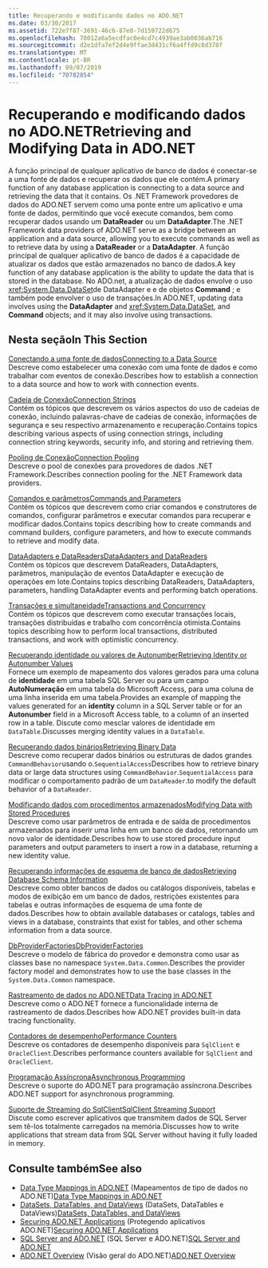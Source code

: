 ```yaml
---
title: Recuperando e modificando dados no ADO.NET
ms.date: 03/30/2017
ms.assetid: 722e7f87-3691-46c6-87e8-7d159722d675
ms.openlocfilehash: 78012a6a5ecdfac0e4cd7c4939ae3ab0036ab716
ms.sourcegitcommit: d2e1dfa7ef2d4e9ffae3d431cf6a4ffd9c8d378f
ms.translationtype: MT
ms.contentlocale: pt-BR
ms.lasthandoff: 09/07/2019
ms.locfileid: "70782854"
---
```

# <a name="retrieving-and-modifying-data-in-adonet"></a><span data-ttu-id="3c275-102">Recuperando e modificando dados no ADO.NET</span><span class="sxs-lookup"><span data-stu-id="3c275-102">Retrieving and Modifying Data in ADO.NET</span></span>
<span data-ttu-id="3c275-103">A função principal de qualquer aplicativo de banco de dados é conectar-se a uma fonte de dados e recuperar os dados que ele contém.</span><span class="sxs-lookup"><span data-stu-id="3c275-103">A primary function of any database application is connecting to a data source and retrieving the data that it contains.</span></span> <span data-ttu-id="3c275-104">Os .NET Framework provedores de dados do ADO.NET servem como uma ponte entre um aplicativo e uma fonte de dados, permitindo que você execute comandos, bem como recuperar dados usando um **DataReader** ou um **DataAdapter**.</span><span class="sxs-lookup"><span data-stu-id="3c275-104">The .NET Framework data providers of ADO.NET serve as a bridge between an application and a data source, allowing you to execute commands as well as to retrieve data by using a **DataReader** or a **DataAdapter**.</span></span> <span data-ttu-id="3c275-105">A função principal de qualquer aplicativo de banco de dados é a capacidade de atualizar os dados que estão armazenados no banco de dados.</span><span class="sxs-lookup"><span data-stu-id="3c275-105">A key function of any database application is the ability to update the data that is stored in the database.</span></span> <span data-ttu-id="3c275-106">No ADO.net, a atualização de dados envolve o uso <xref:System.Data.DataSet>de DataAdapter e e de objetos **Command** ; e também pode envolver o uso de transações.</span><span class="sxs-lookup"><span data-stu-id="3c275-106">In ADO.NET, updating data involves using the **DataAdapter** and <xref:System.Data.DataSet>, and **Command** objects; and it may also involve using transactions.</span></span>  
  
## <a name="in-this-section"></a><span data-ttu-id="3c275-107">Nesta seção</span><span class="sxs-lookup"><span data-stu-id="3c275-107">In This Section</span></span>  
 [<span data-ttu-id="3c275-108">Conectando a uma fonte de dados</span><span class="sxs-lookup"><span data-stu-id="3c275-108">Connecting to a Data Source</span></span>](connecting-to-a-data-source.md)  
 <span data-ttu-id="3c275-109">Descreve como estabelecer uma conexão com uma fonte de dados e como trabalhar com eventos de conexão.</span><span class="sxs-lookup"><span data-stu-id="3c275-109">Describes how to establish a connection to a data source and how to work with connection events.</span></span>  
  
 [<span data-ttu-id="3c275-110">Cadeia de Conexão</span><span class="sxs-lookup"><span data-stu-id="3c275-110">Connection Strings</span></span>](connection-strings.md)  
 <span data-ttu-id="3c275-111">Contém os tópicos que descrevem os vários aspectos do uso de cadeias de conexão, incluindo palavras-chave de cadeias de conexão, informações de segurança e seu respectivo armazenamento e recuperação.</span><span class="sxs-lookup"><span data-stu-id="3c275-111">Contains topics describing various aspects of using connection strings, including connection string keywords, security info, and storing and retrieving them.</span></span>  
  
 [<span data-ttu-id="3c275-112">Pooling de Conexão</span><span class="sxs-lookup"><span data-stu-id="3c275-112">Connection Pooling</span></span>](connection-pooling.md)  
 <span data-ttu-id="3c275-113">Descreve o pool de conexões para provedores de dados .NET Framework.</span><span class="sxs-lookup"><span data-stu-id="3c275-113">Describes connection pooling for the .NET Framework data providers.</span></span>  
  
 [<span data-ttu-id="3c275-114">Comandos e parâmetros</span><span class="sxs-lookup"><span data-stu-id="3c275-114">Commands and Parameters</span></span>](commands-and-parameters.md)  
 <span data-ttu-id="3c275-115">Contém os tópicos que descrevem como criar comandos e construtores de comandos, configurar parâmetros e executar comandos para recuperar e modificar dados.</span><span class="sxs-lookup"><span data-stu-id="3c275-115">Contains topics describing how to create commands and command builders, configure parameters, and how to execute commands to retrieve and modify data.</span></span>  
  
 [<span data-ttu-id="3c275-116">DataAdapters e DataReaders</span><span class="sxs-lookup"><span data-stu-id="3c275-116">DataAdapters and DataReaders</span></span>](dataadapters-and-datareaders.md)  
 <span data-ttu-id="3c275-117">Contém os tópicos que descrevem DataReaders, DataAdapters, parâmetros, manipulação de eventos DataAdapter e execução de operações em lote.</span><span class="sxs-lookup"><span data-stu-id="3c275-117">Contains topics describing DataReaders, DataAdapters, parameters, handling DataAdapter events and performing batch operations.</span></span>  
  
 [<span data-ttu-id="3c275-118">Transações e simultaneidade</span><span class="sxs-lookup"><span data-stu-id="3c275-118">Transactions and Concurrency</span></span>](transactions-and-concurrency.md)  
 <span data-ttu-id="3c275-119">Contém os tópicos que descrevem como executar transações locais, transações distribuídas e trabalho com concorrência otimista.</span><span class="sxs-lookup"><span data-stu-id="3c275-119">Contains topics describing how to perform local transactions, distributed transactions, and work with optimistic concurrency.</span></span>  
  
 [<span data-ttu-id="3c275-120">Recuperando identidade ou valores de Autonumber</span><span class="sxs-lookup"><span data-stu-id="3c275-120">Retrieving Identity or Autonumber Values</span></span>](retrieving-identity-or-autonumber-values.md)  
 <span data-ttu-id="3c275-121">Fornece um exemplo de mapeamento dos valores gerados para uma coluna de **identidade** em uma tabela SQL Server ou para um campo **AutoNumeração** em uma tabela do Microsoft Access, para uma coluna de uma linha inserida em uma tabela.</span><span class="sxs-lookup"><span data-stu-id="3c275-121">Provides an example of mapping the values generated for an **identity** column in a SQL Server table or for an **Autonumber** field in a Microsoft Access table, to a column of an inserted row in a table.</span></span> <span data-ttu-id="3c275-122">Discute como mesclar valores de identidade em `DataTable`.</span><span class="sxs-lookup"><span data-stu-id="3c275-122">Discusses merging identity values in a `DataTable`.</span></span>  
  
 [<span data-ttu-id="3c275-123">Recuperando dados binários</span><span class="sxs-lookup"><span data-stu-id="3c275-123">Retrieving Binary Data</span></span>](retrieving-binary-data.md)  
 <span data-ttu-id="3c275-124">Descreve como recuperar dados binários ou estruturas de dados grandes `CommandBehavior`usando o.`SequentialAccess`</span><span class="sxs-lookup"><span data-stu-id="3c275-124">Describes how to retrieve binary data or large data structures using `CommandBehavior`.`SequentialAccess`</span></span> <span data-ttu-id="3c275-125">para modificar o comportamento padrão de um `DataReader`.</span><span class="sxs-lookup"><span data-stu-id="3c275-125">to modify the default behavior of a `DataReader`.</span></span>  
  
 [<span data-ttu-id="3c275-126">Modificando dados com procedimentos armazenados</span><span class="sxs-lookup"><span data-stu-id="3c275-126">Modifying Data with Stored Procedures</span></span>](modifying-data-with-stored-procedures.md)  
 <span data-ttu-id="3c275-127">Descreve como usar parâmetros de entrada e de saída de procedimentos armazenados para inserir uma linha em um banco de dados, retornando um novo valor de identidade.</span><span class="sxs-lookup"><span data-stu-id="3c275-127">Describes how to use stored procedure input parameters and output parameters to insert a row in a database, returning a new identity value.</span></span>  
  
 [<span data-ttu-id="3c275-128">Recuperando informações de esquema de banco de dados</span><span class="sxs-lookup"><span data-stu-id="3c275-128">Retrieving Database Schema Information</span></span>](retrieving-database-schema-information.md)  
 <span data-ttu-id="3c275-129">Descreve como obter bancos de dados ou catálogos disponíveis, tabelas e modos de exibição em um banco de dados, restrições existentes para tabelas e outras informações de esquema de uma fonte de dados.</span><span class="sxs-lookup"><span data-stu-id="3c275-129">Describes how to obtain available databases or catalogs, tables and views in a database, constraints that exist for tables, and other schema information from a data source.</span></span>  
  
 [<span data-ttu-id="3c275-130">DbProviderFactories</span><span class="sxs-lookup"><span data-stu-id="3c275-130">DbProviderFactories</span></span>](dbproviderfactories.md)  
 <span data-ttu-id="3c275-131">Descreve o modelo de fábrica do provedor e demonstra como usar as classes base no namespace `System.Data.Common`.</span><span class="sxs-lookup"><span data-stu-id="3c275-131">Describes the provider factory model and demonstrates how to use the base classes in the `System.Data.Common` namespace.</span></span>  
  
 [<span data-ttu-id="3c275-132">Rastreamento de dados no ADO.NET</span><span class="sxs-lookup"><span data-stu-id="3c275-132">Data Tracing in ADO.NET</span></span>](data-tracing.md)  
 <span data-ttu-id="3c275-133">Descreve como o ADO.NET fornece a funcionalidade interna de rastreamento de dados.</span><span class="sxs-lookup"><span data-stu-id="3c275-133">Describes how ADO.NET provides built-in data tracing functionality.</span></span>  
  
 [<span data-ttu-id="3c275-134">Contadores de desempenho</span><span class="sxs-lookup"><span data-stu-id="3c275-134">Performance Counters</span></span>](performance-counters.md)  
 <span data-ttu-id="3c275-135">Descreve os contadores de desempenho disponíveis para `SqlClient` e `OracleClient`.</span><span class="sxs-lookup"><span data-stu-id="3c275-135">Describes performance counters available for `SqlClient` and `OracleClient`.</span></span>  
  
 [<span data-ttu-id="3c275-136">Programação Assíncrona</span><span class="sxs-lookup"><span data-stu-id="3c275-136">Asynchronous Programming</span></span>](asynchronous-programming.md)  
 <span data-ttu-id="3c275-137">Descreve o suporte do ADO.NET para programação assíncrona.</span><span class="sxs-lookup"><span data-stu-id="3c275-137">Describes ADO.NET support for asynchronous programming.</span></span>  
  
 [<span data-ttu-id="3c275-138">Suporte de Streaming do SqlClient</span><span class="sxs-lookup"><span data-stu-id="3c275-138">SqlClient Streaming Support</span></span>](sqlclient-streaming-support.md)  
 <span data-ttu-id="3c275-139">Discute como escrever aplicativos que transmitem dados de SQL Server sem tê-los totalmente carregados na memória.</span><span class="sxs-lookup"><span data-stu-id="3c275-139">Discusses how to write applications that stream data from SQL Server without having it fully loaded in memory.</span></span>  
  
## <a name="see-also"></a><span data-ttu-id="3c275-140">Consulte também</span><span class="sxs-lookup"><span data-stu-id="3c275-140">See also</span></span>

- <span data-ttu-id="3c275-141">[Data Type Mappings in ADO.NET](data-type-mappings-in-ado-net.md) (Mapeamentos de tipo de dados no ADO.NET)</span><span class="sxs-lookup"><span data-stu-id="3c275-141">[Data Type Mappings in ADO.NET](data-type-mappings-in-ado-net.md)</span></span>
- <span data-ttu-id="3c275-142">[DataSets, DataTables, and DataViews](./dataset-datatable-dataview/index.md) (DataSets, DataTables e DataViews)</span><span class="sxs-lookup"><span data-stu-id="3c275-142">[DataSets, DataTables, and DataViews](./dataset-datatable-dataview/index.md)</span></span>
- <span data-ttu-id="3c275-143">[Securing ADO.NET Applications](securing-ado-net-applications.md) (Protegendo aplicativos ADO.NET)</span><span class="sxs-lookup"><span data-stu-id="3c275-143">[Securing ADO.NET Applications](securing-ado-net-applications.md)</span></span>
- <span data-ttu-id="3c275-144">[SQL Server and ADO.NET](./sql/index.md) (SQL Server e ADO.NET)</span><span class="sxs-lookup"><span data-stu-id="3c275-144">[SQL Server and ADO.NET](./sql/index.md)</span></span>
- <span data-ttu-id="3c275-145">[ADO.NET Overview](ado-net-overview.md) (Visão geral do ADO.NET)</span><span class="sxs-lookup"><span data-stu-id="3c275-145">[ADO.NET Overview](ado-net-overview.md)</span></span>

